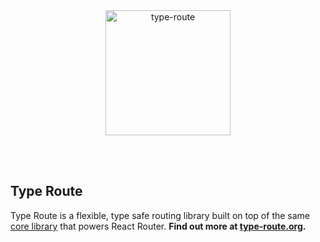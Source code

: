 <br/>
<br/>
<p align="center">
  <a href="https://github.com/type-route/type-route">
    <img src="https://www.type-route.org/img/logo.svg" width="200" alt="type-route"/>
  </a>
</p>
<br/>
<br/>

## Type Route

Type Route is a flexible, type safe routing library built on top of the same [core library](https://github.com/ReactTraining/history) that powers React Router. **Find out more at [type-route.org](type-route.org).**
